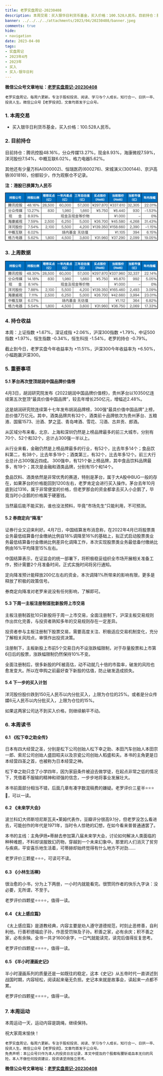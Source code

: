 ```yaml
---
title: 老罗实盘周记-20230408
description: 本周交易：买入银华日利货币基金，买入价格：100.528人民币。目前持仓：腾讯控股48.16%，分众传媒13.27%，现金8.93%，海康微视7.59%，洋河股份7.54%，中概互联6.02%，格力电器5.62%。其他还有少量万科A(000002)、恒瑞医药(600276)、宋城演义(300144)、京沪高铁(601816)，份额较少，作为观察仓不记录。
banner: ../../../../attachments/2023/04/20230408/banner.jpeg
comments: true
hide:
- navigation
date: 2023-04-08
tags:
- 实盘周记
- 2023年4月
- 2023年
- 买入
- 买入-银华日利
---
```


__微信公众号文章地址：[老罗实盘周记-20230408](https://mp.weixin.qq.com/s/habHSEHiuhjj3chZbAwr1A)__

```
老罗实盘周记，每周六更新。专注于股权投资、阅读、学习与个人成长，知行合一、日拱一卒、投资人生。微信公众号【老罗投资】，文章均首发于公众号。
```

### 1. 本周交易

+ 买入银华日利货币基金，买入价格：100.528人民币。

### 2. 目前持仓

目前持仓：腾讯控股48.16%，分众传媒13.27%，现金8.93%，海康微视7.59%，洋河股份7.54%，中概互联6.02%，格力电器5.62%。

其他还有少量万科A(000002)、恒瑞医药(600276)、宋城演义(300144)、京沪高铁(601816)，份额较少，作为观察仓不记录。

**注：港股已换算为人民币**

![目前持仓](../../../attachments/2023/04/20230408/1.png)

### 3. 上周数据

![上周数据](../../../attachments/2023/04/20230408/2.png)

### 4. 持仓收益

本周：上证指数 +1.67%，深证成指 +2.06%，沪深300指数 +1.79%，中证500指数 +1.97%，恒生指数 -0.34%，恒生科技 -1.54%，老罗的持仓 <span class="green">-0.79%</span>。

截止到今日，老罗实盘今年收益率为 <span class="red">+11.51%</span>，沪深300今年收益率为 <span class="red">+6.50%</span>，小幅跑赢沪深300。

### 5. 重要事项

#### 5.1 茅台再次登顶胡润中国品牌价值榜

4月3日，胡润研究院发布《2022胡润中国品牌价值榜》，贵州茅台以10350亿连续第五次登顶“最具价值中国品牌”，较去年增长250亿元，增幅近2.48%。

这是胡润研究院连续第十七年发布胡润品牌榜，300强“最具价值中国品牌”上榜，总价值7万亿元。其中，酒类品牌共有32个，酒类前十品牌依次为贵州茅台、五粮液、国窖1573、汾酒、梦之蓝、青岛啤酒、雪花、习酒、古井贡、郎酒。

从区域分布来看，北京、上海和深圳仍然是上榜品牌最多的前三大城市，分别有70个、52个和32个，总计占300强一半以上。

从行业来看，金融仍然是上榜品牌最多的行业，有52个，比去年多14个；食品饮料第二，有38个，比去年多19个；酒类第三，有32个，比去年多12个。前三大行业总计占300强近四成。
300强中，有121个新上榜品牌，其中食品饮料品牌最多，有19个；其次是金融和酒类品牌，分别有15个和14个。

食品饮料、酒类依然是非常优秀的赛道，特别是茅台，属于大A股中BUG一般的存在，如果茅台的价格能回到1200左右，老罗肯定会进行买入操作。茅台去年10月底到过1316，属于非常便宜的价格，但老罗那会的资金都拿去买入小企鹅了，毕竟当时小企鹅的价格属于硬塞钱。

当然最后能不能买到，谁也没法预料，毕竟“市场先生”只能利用，不可预测。

#### 5.2 券商定向“降准”

证券行业又迎来利好。4月7日，中国结算发布消息称，在2022年4月已将股票类业务最低结算备付金缴纳比例自18%调降至16%的基础上，拟正式启动股票类业务最低结算备付金缴纳比例差异化调降工作，本次实现股票类业务最低备付缴纳比例由16%平均降至15%左右。

中国结算表示，在证监会的统一部署下，将积极稳妥组织全市场开展相关准备工作，预计需要2个月准备时间，正式实施时间将另行通知。

定向降准预计能释放200亿左右的资金，本次调降1%所带来的影响有限，更多是释放了积极的政策信号。

券商定向降准对老罗来说没有任何影响，了解即可。

#### 5.3 下周一主板注册制首批新股将上市交易

主板注册制首批10只新股将于周一上市交易，全面注册制下，沪深主板交易规则作出优化完善，与投资者熟知多年的交易规则存在一定差异。

投资者参与主板注册制下股票交易，需要高度关注、积极适应交易机制变化，充分了解相关风险点，审慎作出投资决策。

注册制下，主板新股上市前5个交易日内不设涨跌幅限制，对于存量股票和上市第6日后的股票，涨跌幅限制仍然保持10%不变。

全面注册制后，很多新股的PE被高估，动不动就几十倍的市盈率，破发的风险也愈发变大。所以在申购之前最好查下新股的估值，防止破发造成损失。

#### 5.4 下一步的买入计划

洋河股份股价跌到150元人民币以内分批买入，上限为仓位的25%。或者是分众传媒6元人民币以内分批买入，上限为仓位的15%。

如果这两家公司达不到买入价格，则继续躺平不动。

### 6. 本周读书

#### 6.1 《松下幸之助全传》

日本有四大经营之圣，分别是松下公司创始人松下幸之助、本田汽车创始人本田宗一郎、索尼公司创始人盛田昭夫以及京瓷公司创始人稻盛和夫。本书的主角更是日本经营四圣之首，也被称为日本经营之神。

松下幸之助只念了小学四年，因为家庭条件被迫去做学徒，在起点非常之低的情况下，凭借着不服输的精神和顽强的信念，一步步地将事业发展壮大。

本书前面部分相当不错，后面几章有凑字数混稿费的嫌疑。老罗评价三星半⭐️⭐️⭐️🌟，可以一读。

#### 6.2 《未来学大会》

波兰科幻大师斯坦尼斯瓦夫•莱姆代表作，豆瓣评分很高9.1分，但老罗没怎么看进去，可能创作的年代是1971年，当时令人惊艳的幻想，在如今看来普普通通罢了。

本书的主线：主角伊扬•蒂赫去参加第八届未来学大会，讨论如何解决人类面临的种种难题，不料却误服致幻药物，穿越到一个未来幻象中。那里的人们消灭了贫穷与疾病，平安喜乐地生活着，可蒂赫却始终觉得有什么地方不对劲……

老罗评价三颗星⭐️⭐️⭐️，可读可不读。

#### 6.3 《小林生活禅》

很治愈的小书，分为上下两册，一小时内就能看完。很赞同作者的快乐九字诀：没必要，无所谓，不至于。

老罗评价四颗星⭐️⭐️⭐️⭐️，值得一读。

#### 6.4 《太上感应篇》

《太上感应篇》是道教经典，内容主要是劝人遵守道德规范，时刻止恶修善，自利利他。行善积德福庇子孙，作恶受罚殃及子孙。积善之家，必有余庆；积不善之家，必有余殃。全书一共才1600余字，一口气就能读完，读完后值得反复思考。

老罗评价四颗星⭐️⭐️⭐️⭐️，值得一读。

#### 6.5 《半小时漫画史记》

半小时漫画系列的质量还是一如既往的稳定，这本《史记》从五帝时代一直讲述到战国时期，内容轻松，阅读起来毫无负担。史记本来就是故事会，读起来一点都不累。

老罗评价四颗星⭐️⭐️⭐️⭐️，值得一读。

### 7. 本周运动

本周运动一天，运动内容是跳绳，继续保持。

祝大家周末愉快！

```
老罗实盘周记，每周六更新。专注于股权投资、阅读、学习与个人成长，知行合一、日拱一卒、投资人生。微信公众号【老罗投资】，文章均首发于公众号。
免责声明：本公众号只作为本人的投资日志记录，本文中提及的个股都有腰斩或血本无归的风险，本人不做任何投资建议，投资请坚持独立思考。
```

__微信公众号文章地址：[老罗实盘周记-20230408](https://mp.weixin.qq.com/s/habHSEHiuhjj3chZbAwr1A)__